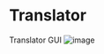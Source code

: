 # Translator
  Translator GUI
![image](https://github.com/user-attachments/assets/d7328e13-e837-46a0-9ac0-ff21edb64bae)
